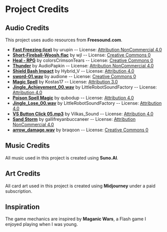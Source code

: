 # Project Credits

## Audio Credits

This project uses audio resources from **Freesound.com**.

- **[Fast Freezing (ice)](https://freesound.org/s/192415/)** by urupin -- License: [Attribution NonCommercial 4.0](https://creativecommons.org/licenses/by-nc/4.0/)
- **[Short-Fireball-Woosh.flac](https://freesound.org/s/267887/)** by wjl -- License: [Creative Commons 0](https://creativecommons.org/publicdomain/zero/1.0/)
- **[Heal - RPG](https://freesound.org/s/562292/)** by colorsCrimsonTears -- License: [Creative Commons 0](https://creativecommons.org/publicdomain/zero/1.0/)
- **[Thunder](https://freesound.org/s/712017/)** by AudioPapkin -- License: [Attribution NonCommercial 4.0](https://creativecommons.org/licenses/by-nc/4.0/)
- **[Shield Bash Impact](https://freesound.org/s/319590/)** by Hybrid_V -- License: [Attribution 4.0](https://creativecommons.org/licenses/by/4.0/)
- **[sword-01.wav](https://freesound.org/s/52458/)** by audione -- License: [Creative Commons 0](https://creativecommons.org/publicdomain/zero/1.0/)
- **[Magic Spell](https://freesound.org/s/542825/)** by Kostas17 -- License: [Attribution 3.0](https://creativecommons.org/licenses/by/3.0/)
- **[Jingle_Achievement_00.wav](https://freesound.org/s/270404/)** by LittleRobotSoundFactory -- License: [Attribution 4.0](https://creativecommons.org/licenses/by/4.0/)
- **[Poison Spell Magic](https://freesound.org/s/219566/)** by qubodup -- License: [Attribution 4.0](https://creativecommons.org/licenses/by/4.0/)
- **[Jingle_Lose_00.wav](https://freesound.org/s/270467/)** by LittleRobotSoundFactory -- License: [Attribution 4.0](https://creativecommons.org/licenses/by/4.0/)
- **[VS Button Click 05.mp3](https://freesound.org/s/707042/)** by Vilkas_Sound -- License: [Attribution 4.0](https://creativecommons.org/licenses/by/4.0/)
- **[Sand Storm](https://freesound.org/s/426560/)** by gallifreyanbuccaneer -- License: [Attribution NonCommercial 4.0](https://creativecommons.org/licenses/by-nc/4.0/)
- **[arrow_damage.wav](https://freesound.org/s/161098/)** by braqoon -- License: [Creative Commons 0](https://creativecommons.org/publicdomain/zero/1.0/)

## Music Credits

All music used in this project is created using **Suno.AI**.

## Art Credits

All card art used in this project is created using **Midjourney** under a paid subscription.

## Inspiration

The game mechanics are inspired by **Maganic Wars**, a Flash game I enjoyed playing when I was young.